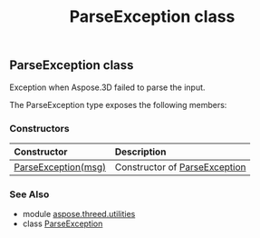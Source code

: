 ﻿---
title: ParseException class
second_title: Aspose.3D for Python via .NET API References
description: 
type: docs
weight: 140
url: /python-net/aspose.threed.utilities/parseexception/
is_root: false
---

## ParseException class

Exception when Aspose.3D failed to parse the input.



The ParseException type exposes the following members:

### Constructors
| Constructor | Description |
| :- | :- |
| [ParseException(msg)](/3d/python-net/aspose.threed.utilities/parseexception/__init__/#str) | Constructor of [ParseException](/3d/python-net/aspose.threed.utilities/parseexception) |



### See Also
* module [aspose.threed.utilities](..)
* class [ParseException](/3d/python-net/aspose.threed.utilities/parseexception)
